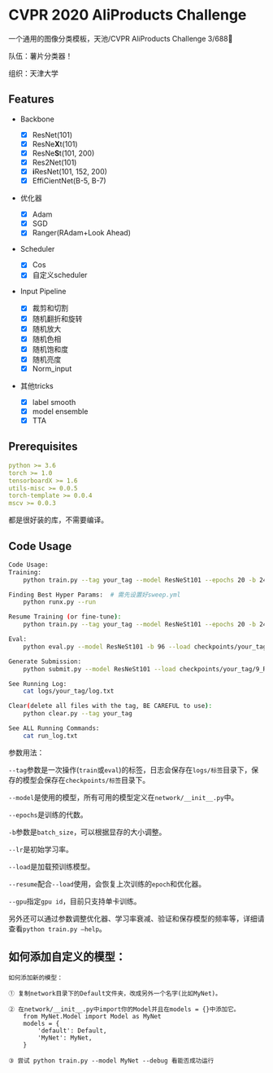 # CVPR 2020 AliProducts Challenge

一个通用的图像分类模板，天池/CVPR AliProducts Challenge 3/688🍟

队伍：薯片分类器！

组织：天津大学

## Features

- Backbone
  - [x] ResNet(101)
  - [x] ResNe**X**t(101) 
  - [x] ResNe**S**t(101, 200)
  - [x] Res2Net(101)
  - [x] **i**ResNet(101, 152, 200)
  - [x] EffiCientNet(B-5, B-7)
  
- 优化器
  - [x] Adam
  - [x] SGD
  - [x] Ranger(RAdam+Look Ahead)
- Scheduler
  - [x] Cos
  - [x] 自定义scheduler
  
- Input Pipeline
  
  - [x] 裁剪和切割
  - [x] 随机翻折和旋转
  - [x] 随机放大
  - [x] 随机色相
  - [x] 随机饱和度
  - [x] 随机亮度
  - [x] Norm_input

- 其他tricks
  - [x] label smooth
  - [x] model ensemble
  - [x] TTA
## Prerequisites

```yaml
python >= 3.6
torch >= 1.0
tensorboardX >= 1.6
utils-misc >= 0.0.5
torch-template >= 0.0.4
mscv >= 0.0.3
```

都是很好装的库，不需要编译。

## Code Usage

```bash
Code Usage:
Training:
    python train.py --tag your_tag --model ResNeSt101 --epochs 20 -b 24 --lr 0.0001 --gpu 0

Finding Best Hyper Params:  # 需先设置好sweep.yml
    python runx.py --run

Resume Training (or fine-tune):
    python train.py --tag your_tag --model ResNeSt101 --epochs 20 -b 24 --load checkpoints/your_tag/9_ResNeSt101.pt --resume --gpu 0

Eval:
    python eval.py --model ResNeSt101 -b 96 --load checkpoints/your_tag/9_ResNeSt101.pt --gpu 1

Generate Submission:
    python submit.py --model ResNeSt101 --load checkpoints/your_tag/9_ResNeSt101.pt -b 96 --gpu 0

See Running Log:
    cat logs/your_tag/log.txt

Clear(delete all files with the tag, BE CAREFUL to use):
    python clear.py --tag your_tag

See ALL Running Commands:
    cat run_log.txt
```

参数用法：

`--tag`参数是一次操作(`train`或`eval`)的标签，日志会保存在`logs/标签`目录下，保存的模型会保存在`checkpoints/标签`目录下。  

`--model`是使用的模型，所有可用的模型定义在`network/__init__.py`中。  

`--epochs`是训练的代数。  

`-b`参数是`batch_size`，可以根据显存的大小调整。  

`--lr`是初始学习率。

`--load`是加载预训练模型。  

`--resume`配合`--load`使用，会恢复上次训练的`epoch`和优化器。  

`--gpu`指定`gpu id`，目前只支持单卡训练。  

另外还可以通过参数调整优化器、学习率衰减、验证和保存模型的频率等，详细请查看`python train.py —help`。  

## 如何添加自定义的模型：

```
如何添加新的模型：

① 复制network目录下的Default文件夹，改成另外一个名字(比如MyNet)。

② 在network/__init__.py中import你的Model并且在models = {}中添加它。
    from MyNet.Model import Model as MyNet
    models = {
        'default': Default,
        'MyNet': MyNet,
    }

③ 尝试 python train.py --model MyNet --debug 看能否成功运行
```